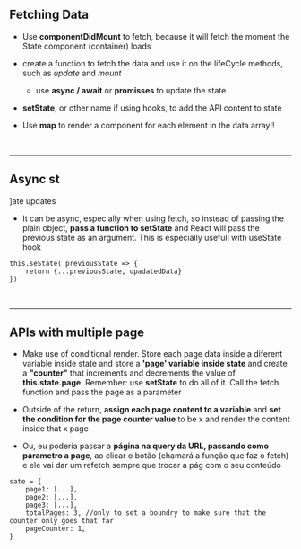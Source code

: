 ## Fetching Data

- Use **componentDidMount** to fetch, because it will fetch the moment the State component (container) loads

- create a function to fetch the data and use it on the lifeCycle methods, such as _update_ and _mount_

  - use **async / await** or **promisses** to update the state

- **setState**, or other name if using hooks, to add the API content to state

- Use **map** to render a component for each element in the data array!!

<br>
<hr>

## Async st

]ate updates

- It can be async, especially when using fetch, so instead of passing the plain object, **pass a function to setState** and React will pass the previous state as an argument. This is especially usefull with useState hook

```
this.seState( previousState => {
    return {...previousState, upadatedData}
})
```

<br>
<hr>

## APIs with multiple page

- Make use of conditional render. Store each page data inside a diferent variable inside state and store a **'page' variable inside state** and create a **"counter"** that increments and decrements the value of **this.state.page**. Remember: use **setState** to do all of it. Call the fetch function and pass the page as a parameter

- Outside of the return, **assign each page content to a variable** and **set the condition for the page counter value** to be x and render the content inside that x page

- Ou, eu poderia passar a **página na query da URL, passando como parametro a page**, ao clicar o botão (chamará a função que faz o fetch) e ele vai dar um refetch sempre que trocar a pág com o seu conteúdo

```
sate = {
    page1: [...],
    page2: [...],
    page3: [...],
    totalPages: 3, //only to set a boundry to make sure that the counter only goes that far
    pageCounter: 1,
}
```
